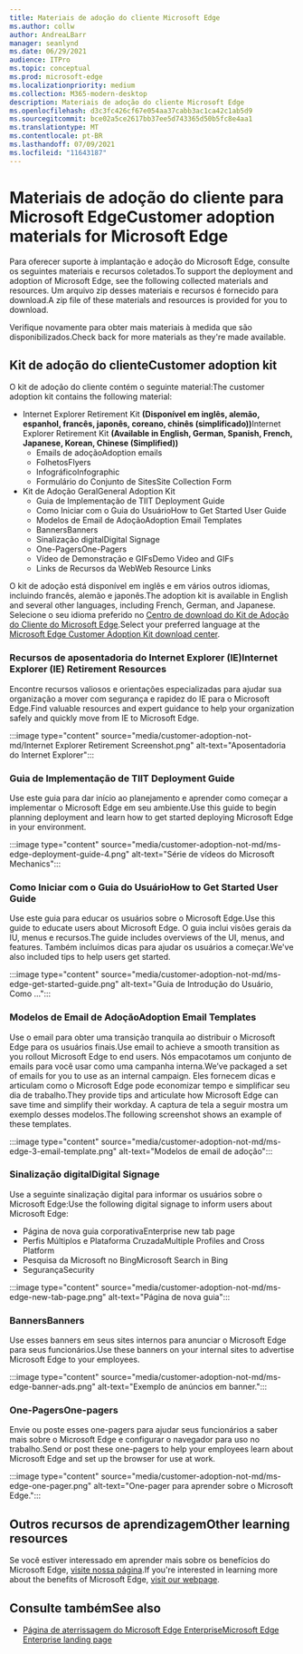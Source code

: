 ```yaml
---
title: Materiais de adoção do cliente Microsoft Edge
ms.author: collw
author: AndreaLBarr
manager: seanlynd
ms.date: 06/29/2021
audience: ITPro
ms.topic: conceptual
ms.prod: microsoft-edge
ms.localizationpriority: medium
ms.collection: M365-modern-desktop
description: Materiais de adoção do cliente Microsoft Edge
ms.openlocfilehash: d3c3fc426cf67e054aa37cabb3ac1ca42c1ab5d9
ms.sourcegitcommit: bce02a5ce2617bb37ee5d743365d50b5fc8e4aa1
ms.translationtype: MT
ms.contentlocale: pt-BR
ms.lasthandoff: 07/09/2021
ms.locfileid: "11643187"
---
```

# <a name="customer-adoption-materials-for-microsoft-edge"></a><span data-ttu-id="27ec5-103">Materiais de adoção do cliente para Microsoft Edge</span><span class="sxs-lookup"><span data-stu-id="27ec5-103">Customer adoption materials for Microsoft Edge</span></span>

<span data-ttu-id="27ec5-104">Para oferecer suporte à implantação e adoção do Microsoft Edge, consulte os seguintes materiais e recursos coletados.</span><span class="sxs-lookup"><span data-stu-id="27ec5-104">To support the deployment and adoption of Microsoft Edge, see the following collected materials and resources.</span></span> <span data-ttu-id="27ec5-105">Um arquivo zip desses materiais e recursos é fornecido para download.</span><span class="sxs-lookup"><span data-stu-id="27ec5-105">A zip file of these materials and resources is provided for you to download.</span></span>

<span data-ttu-id="27ec5-106">Verifique novamente para obter mais materiais à medida que são disponibilizados.</span><span class="sxs-lookup"><span data-stu-id="27ec5-106">Check back for more materials as they're made available.</span></span>

## <a name="customer-adoption-kit"></a><span data-ttu-id="27ec5-107">Kit de adoção do cliente</span><span class="sxs-lookup"><span data-stu-id="27ec5-107">Customer adoption kit</span></span>

<span data-ttu-id="27ec5-108">O kit de adoção do cliente contém o seguinte material:</span><span class="sxs-lookup"><span data-stu-id="27ec5-108">The customer adoption kit contains the following material:</span></span>
- <span data-ttu-id="27ec5-109">Internet Explorer Retirement Kit **(Disponível em inglês, alemão, espanhol, francês, japonês, coreano, chinês (simplificado))**</span><span class="sxs-lookup"><span data-stu-id="27ec5-109">Internet Explorer Retirement Kit **(Available in English, German, Spanish, French, Japanese, Korean, Chinese (Simplified))**</span></span>
    - <span data-ttu-id="27ec5-110">Emails de adoção</span><span class="sxs-lookup"><span data-stu-id="27ec5-110">Adoption emails</span></span>
    - <span data-ttu-id="27ec5-111">Folhetos</span><span class="sxs-lookup"><span data-stu-id="27ec5-111">Flyers</span></span>
    - <span data-ttu-id="27ec5-112">Infográfico</span><span class="sxs-lookup"><span data-stu-id="27ec5-112">Infographic</span></span>
    - <span data-ttu-id="27ec5-113">Formulário do Conjunto de Sites</span><span class="sxs-lookup"><span data-stu-id="27ec5-113">Site Collection Form</span></span>
- <span data-ttu-id="27ec5-114">Kit de Adoção Geral</span><span class="sxs-lookup"><span data-stu-id="27ec5-114">General Adoption Kit</span></span>
    - <span data-ttu-id="27ec5-115">Guia de Implementação de TI</span><span class="sxs-lookup"><span data-stu-id="27ec5-115">IT Deployment Guide</span></span>
    - <span data-ttu-id="27ec5-116">Como Iniciar com o Guia do Usuário</span><span class="sxs-lookup"><span data-stu-id="27ec5-116">How to Get Started User Guide</span></span>
    - <span data-ttu-id="27ec5-117">Modelos de Email de Adoção</span><span class="sxs-lookup"><span data-stu-id="27ec5-117">Adoption Email Templates</span></span>
    - <span data-ttu-id="27ec5-118">Banners</span><span class="sxs-lookup"><span data-stu-id="27ec5-118">Banners</span></span>
    - <span data-ttu-id="27ec5-119">Sinalização digital</span><span class="sxs-lookup"><span data-stu-id="27ec5-119">Digital Signage</span></span>
    - <span data-ttu-id="27ec5-120">One-Pagers</span><span class="sxs-lookup"><span data-stu-id="27ec5-120">One-Pagers</span></span>
    - <span data-ttu-id="27ec5-121">Vídeo de Demonstração e GIFs</span><span class="sxs-lookup"><span data-stu-id="27ec5-121">Demo Video and GIFs</span></span>
    - <span data-ttu-id="27ec5-122">Links de Recursos da Web</span><span class="sxs-lookup"><span data-stu-id="27ec5-122">Web Resource Links</span></span>

<span data-ttu-id="27ec5-123">O kit de adoção está disponível em inglês e em vários outros idiomas, incluindo francês, alemão e japonês.</span><span class="sxs-lookup"><span data-stu-id="27ec5-123">The adoption kit is available in English and several other languages, including French, German, and Japanese.</span></span> <span data-ttu-id="27ec5-124">Selecione o seu idioma preferido no [Centro de download do Kit de Adoção do Cliente do Microsoft Edge](https://www.microsoft.com/download/details.aspx?id=102119).</span><span class="sxs-lookup"><span data-stu-id="27ec5-124">Select your preferred language at the [Microsoft Edge Customer Adoption Kit download center](https://www.microsoft.com/download/details.aspx?id=102119).</span></span>

### <a name="internet-explorer-ie-retirement-resources"></a><span data-ttu-id="27ec5-125">Recursos de aposentadoria do Internet Explorer (IE)</span><span class="sxs-lookup"><span data-stu-id="27ec5-125">Internet Explorer (IE) Retirement Resources</span></span>

<span data-ttu-id="27ec5-126">Encontre recursos valiosos e orientações especializadas para ajudar sua organização a mover com segurança e rapidez do IE para o Microsoft Edge.</span><span class="sxs-lookup"><span data-stu-id="27ec5-126">Find valuable resources and expert guidance to help your organization safely and quickly move from IE to Microsoft Edge.</span></span>

:::image type="content" source="media/customer-adoption-not-md/Internet Explorer Retirement Screenshot.png" alt-text="Aposentadoria do Internet Explorer":::

### <a name="it-deployment-guide"></a><span data-ttu-id="27ec5-128">Guia de Implementação de TI</span><span class="sxs-lookup"><span data-stu-id="27ec5-128">IT Deployment Guide</span></span>

<span data-ttu-id="27ec5-129">Use este guia para dar início ao planejamento e aprender como começar a implementar o Microsoft Edge em seu ambiente.</span><span class="sxs-lookup"><span data-stu-id="27ec5-129">Use this guide to begin planning deployment and learn how to get started deploying Microsoft Edge in your environment.</span></span>

:::image type="content" source="media/customer-adoption-not-md/ms-edge-deployment-guide-4.png" alt-text="Série de vídeos do Microsoft Mechanics":::

### <a name="how-to-get-started-user-guide"></a><span data-ttu-id="27ec5-131">Como Iniciar com o Guia do Usuário</span><span class="sxs-lookup"><span data-stu-id="27ec5-131">How to Get Started User Guide</span></span>

<span data-ttu-id="27ec5-132">Use este guia para educar os usuários sobre o Microsoft Edge.</span><span class="sxs-lookup"><span data-stu-id="27ec5-132">Use this guide to educate users about Microsoft Edge.</span></span> <span data-ttu-id="27ec5-133">O guia inclui visões gerais da IU, menus e recursos.</span><span class="sxs-lookup"><span data-stu-id="27ec5-133">The guide includes overviews of the UI, menus, and features.</span></span> <span data-ttu-id="27ec5-134">Também incluímos dicas para ajudar os usuários a começar.</span><span class="sxs-lookup"><span data-stu-id="27ec5-134">We've also included tips to help users get started.</span></span>

:::image type="content" source="media/customer-adoption-not-md/ms-edge-get-started-guide.png" alt-text="Guia de Introdução do Usuário, Como ...":::

### <a name="adoption-email-templates"></a><span data-ttu-id="27ec5-136">Modelos de Email de Adoção</span><span class="sxs-lookup"><span data-stu-id="27ec5-136">Adoption Email Templates</span></span>

<span data-ttu-id="27ec5-137">Use o email para obter uma transição tranquila ao distribuir o Microsoft Edge para os usuários finais.</span><span class="sxs-lookup"><span data-stu-id="27ec5-137">Use email to achieve a smooth transition as you rollout Microsoft Edge to end users.</span></span> <span data-ttu-id="27ec5-138">Nós empacotamos um conjunto de emails para você usar como uma campanha interna.</span><span class="sxs-lookup"><span data-stu-id="27ec5-138">We’ve packaged a set of emails for you to use as an internal campaign.</span></span> <span data-ttu-id="27ec5-139">Eles fornecem dicas e articulam como o Microsoft Edge pode economizar tempo e simplificar seu dia de trabalho.</span><span class="sxs-lookup"><span data-stu-id="27ec5-139">They provide tips and articulate how Microsoft Edge can save time and simplify their workday.</span></span> <span data-ttu-id="27ec5-140">A captura de tela a seguir mostra um exemplo desses modelos.</span><span class="sxs-lookup"><span data-stu-id="27ec5-140">The following screenshot shows an example of these templates.</span></span>

:::image type="content" source="media/customer-adoption-not-md/ms-edge-3-email-template.png" alt-text="Modelos de email de adoção":::

### <a name="digital-signage"></a><span data-ttu-id="27ec5-142">Sinalização digital</span><span class="sxs-lookup"><span data-stu-id="27ec5-142">Digital Signage</span></span>

<span data-ttu-id="27ec5-143">Use a seguinte sinalização digital para informar os usuários sobre o Microsoft Edge:</span><span class="sxs-lookup"><span data-stu-id="27ec5-143">Use the following digital signage to inform users about Microsoft Edge:</span></span>

- <span data-ttu-id="27ec5-144">Página de nova guia corporativa</span><span class="sxs-lookup"><span data-stu-id="27ec5-144">Enterprise new tab page</span></span>
- <span data-ttu-id="27ec5-145">Perfis Múltiplos e Plataforma Cruzada</span><span class="sxs-lookup"><span data-stu-id="27ec5-145">Multiple Profiles and Cross Platform</span></span>
- <span data-ttu-id="27ec5-146">Pesquisa da Microsoft no Bing</span><span class="sxs-lookup"><span data-stu-id="27ec5-146">Microsoft Search in Bing</span></span>
- <span data-ttu-id="27ec5-147">Segurança</span><span class="sxs-lookup"><span data-stu-id="27ec5-147">Security</span></span>

:::image type="content" source="media/customer-adoption-not-md/ms-edge-new-tab-page.png" alt-text="Página de nova guia":::

### <a name="banners"></a><span data-ttu-id="27ec5-149">Banners</span><span class="sxs-lookup"><span data-stu-id="27ec5-149">Banners</span></span>

<span data-ttu-id="27ec5-150">Use esses banners em seus sites internos para anunciar o Microsoft Edge para seus funcionários.</span><span class="sxs-lookup"><span data-stu-id="27ec5-150">Use these banners on your internal sites to advertise Microsoft Edge to your employees.</span></span>

:::image type="content" source="media/customer-adoption-not-md/ms-edge-banner-ads.png" alt-text="Exemplo de anúncios em banner.":::

### <a name="one-pagers"></a><span data-ttu-id="27ec5-152">One-Pagers</span><span class="sxs-lookup"><span data-stu-id="27ec5-152">One-pagers</span></span>

<span data-ttu-id="27ec5-153">Envie ou poste esses one-pagers para ajudar seus funcionários a saber mais sobre o Microsoft Edge e configurar o navegador para uso no trabalho.</span><span class="sxs-lookup"><span data-stu-id="27ec5-153">Send or post these one-pagers to help your employees learn about Microsoft Edge and set up the browser for use at work.</span></span>

:::image type="content" source="media/customer-adoption-not-md/ms-edge-one-pager.png" alt-text="One-pager para aprender sobre o Microsoft Edge.":::

## <a name="other-learning-resources"></a><span data-ttu-id="27ec5-155">Outros recursos de aprendizagem</span><span class="sxs-lookup"><span data-stu-id="27ec5-155">Other learning resources</span></span>

<span data-ttu-id="27ec5-156">Se você estiver interessado em aprender mais sobre os benefícios do Microsoft Edge, [visite nossa página](https://www.microsoft.com/edge/business).</span><span class="sxs-lookup"><span data-stu-id="27ec5-156">If you're interested in learning more about the benefits of Microsoft Edge, [visit our webpage](https://www.microsoft.com/edge/business).</span></span>

## <a name="see-also"></a><span data-ttu-id="27ec5-157">Consulte também</span><span class="sxs-lookup"><span data-stu-id="27ec5-157">See also</span></span>

- [<span data-ttu-id="27ec5-158">Página de aterrissagem do Microsoft Edge Enterprise</span><span class="sxs-lookup"><span data-stu-id="27ec5-158">Microsoft Edge Enterprise landing page</span></span>](https://aka.ms/EdgeEnterprise)
